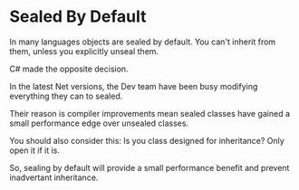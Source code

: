 # Sealed By Default

In many languages objects are sealed by default.  You can't inherit from them, unless you explicitly unseal them.  

C# made the opposite decision.

In the latest Net versions, the Dev team have been busy modifying everything they can to sealed.

Their reason is compiler improvements mean sealed classes have gained a small performance edge over unsealed classes.

You should also consider this: Is you class designed for inheritance?  Only open it if it is.


So, sealing by default will provide a small performance benefit and prevent inadvertant inheritance.

